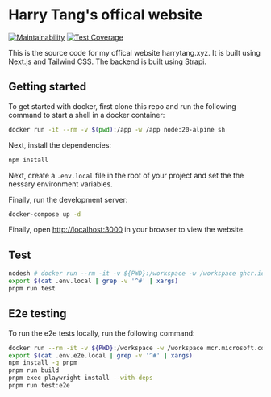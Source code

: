 # Harry Tang's offical website

[![Maintainability](https://api.codeclimate.com/v1/badges/305ca72fc0b549041a33/maintainability)](https://codeclimate.com/github/harrytang/web/maintainability)
[![Test Coverage](https://api.codeclimate.com/v1/badges/305ca72fc0b549041a33/test_coverage)](https://codeclimate.com/github/harrytang/web/test_coverage)

This is the source code for my offical website harrytang.xyz. It is built using Next.js and Tailwind CSS. The backend is built using Strapi.

## Getting started

To get started with docker, first clone this repo and run the following command to start a shell in a docker container:

```bash
docker run -it --rm -v $(pwd):/app -w /app node:20-alpine sh
```

Next, install the dependencies:

```bash
npm install
```

Next, create a `.env.local` file in the root of your project and set the the nessary environment variables.

Finally, run the development server:

```bash
docker-compose up -d
```

Finally, open [http://localhost:3000](http://localhost:3000) in your browser to view the website.

## Test

```bash
nodesh # docker run --rm -it -v ${PWD}:/workspace -w /workspace ghcr.io/harrytang/devops-tools:node sh
export $(cat .env.local | grep -v '^#' | xargs)
pnpm run test
```

## E2e testing

To run the e2e tests locally, run the following command:

```bash
docker run --rm -it -v ${PWD}:/workspace -w /workspace mcr.microsoft.com/playwright:latest bash
export $(cat .env.e2e.local | grep -v '^#' | xargs)
npm install -g pnpm
pnpm run build
pnpm exec playwright install --with-deps
pnpm run test:e2e
```
